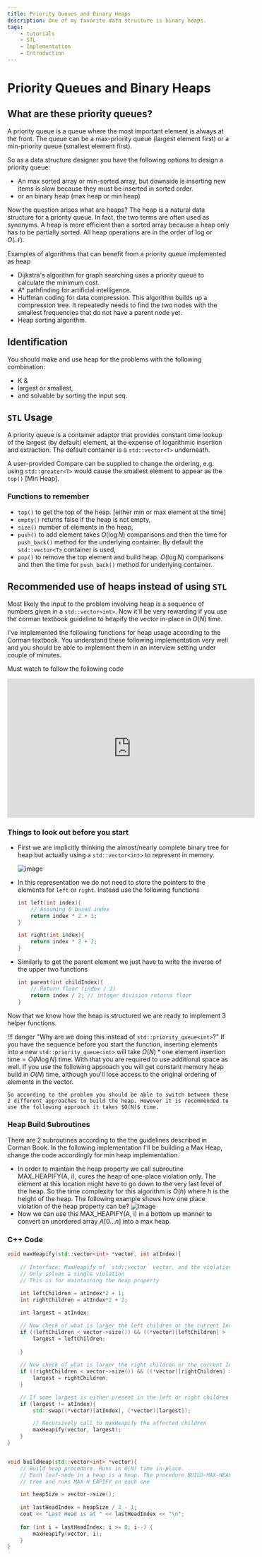 ```yaml
---
title: Priority Queues and Binary Heaps
description: One of my favorite data structure is binary heaps.
tags:
	- tutorials
	- STL
	- Implementation
	- Introduction
---
```

# Priority Queues and Binary Heaps
## What are these priority queues?
A priority queue is a queue where the most important element is always at the front. The queue can be a max-priority queue (largest element first) or a min-priority queue (smallest element first).

So as a data structure designer you have the following options to design a priority queue:

- An max sorted array or min-sorted array, but downside is inserting new items is slow because they must be inserted in sorted order.
- or an binary heap (max heap or min heap)

Now the question arises what are heaps? The heap is a natural data structure for a priority queue. In fact, the two terms are often used as synonyms. A heap is more efficient than a sorted array because a heap only has to be partially sorted. All heap operations are in the order of $\text{log}$ or $O(\mathcal{N})$.

Examples of algorithms that can benefit from a priority queue implemented as heap

* Dijkstra's algorithm for graph searching uses a priority queue to calculate the minimum cost.
* A* pathfinding for artificial intelligence.
* Huffman coding for data compression. This algorithm builds up a compression tree. It repeatedly needs to find the two nodes with the smallest frequencies that do not have a parent node yet.
* Heap sorting algorithm.

## Identification

You should make and use heap for the problems with the following combination:

- K &
- largest or smallest,
- and solvable by sorting the input seq.

## `STL` Usage
A priority queue is a container adaptor that provides constant time lookup of the largest (by default) element, at the expense of logarithmic insertion and extraction. The default container is a `std::vector<T>` underneath.

A user-provided Compare can be supplied to change the ordering, e.g. using `std::greater<T>` would cause the smallest element to appear as the `top()` [Min Heap].


### Functions to remember
- `top()` to get the top of the heap. [either min or max element at the time]
- `empty()` returns false if the heap is not empty,
- `size()` number of elements in the heap,
- `push()` to add element takes $O(\log N)$ comparisons and then the time for `push_back()` method for the underlying container. By default the `std::vector<T>` container is used,
- `pop()` to remove the top element and build heap. $O(\log N)$ comparisons and then the time for `push_back()` method for underlying container.

## Recommended use of heaps instead of using `STL`
Most likely the input to the problem involving heap is a sequence of numbers given in a `std::vector<int>`. Now it'll be very rewarding if you use the corman textbook guideline to heapify the vector in-place in $O(N)$ time.

I've implemented the following functions for heap usage according to the Corman textbook. You understand these following implementation very well and you should be able to implement them in an interview setting under couple of minutes.

Must watch to follow the following code

<iframe width="560" height="315" src="https://www.youtube.com/embed/Xnpo1atN-Iw" title="YouTube video player" frameborder="0" allow="accelerometer; autoplay; clipboard-write; encrypted-media; gyroscope; picture-in-picture" allowfullscreen></iframe>

### Things to look out before you start
- First we are implicitly thinking the almost/nearly complete binary tree for heap but actually using a `std::vector<int>` to represent in memory.
	
	![image](../images/heaprepr.png)

- In this representation we do not need to store the pointers to the elements for `left` or `right`. Instead use the following functions
	```cpp
	int left(int index){
		// Assuming 0 based index
		return index * 2 + 1;
	}

	int right(int index){
		return index * 2 + 2;
	}
	```

- Similarly to get the parent element we just have to write the inverse of the upper two functions
	```cpp
	int parent(int childIndex){
		// Return floor (index / 2)
		return index / 2; // integer division returns floor
	}
	```

Now that we know how the heap is structured we are ready to implement 3 helper functions.

!!! danger "Why are we doing this instead of `std::priority_queue<int>`?"
	If you have the sequence before you start the function, inserting elements into a new `std::priority_queue<int>` will take $O(N) * \text{one element insertion time} = O(N \log N)$ time. With that you are required to use additional space as well. If you use the following approach you will get constant memory heap build in $O(N)$ time, although you'll lose access to the original ordering of elements in the vector.

	So according to the problem you should be able to switch between these 2 different approaches to build the heap. However it is recommended to use the following approach it takes $O(N)$ time.

### Heap Build Subroutines
There are 2 subroutines according to the the guidelines described in Corman Book. In the following implementation I'll be building a Max Heap, change the code accordingly for min heap implementation.

- In order to maintain the heap property we call subroutine $\text{MAX_HEAPIFY(A, i)}$, cures the heap of one-place violation only. The element at this location might have to go down to the very last level of the heap. So the time complexity for this algorithm is $O(h)$ where $h$ is the height of the heap. The following example shows how one place violation of the heap property can be?
	![image](../images/MAX_HEAPIFY.png)
- Now we can use this $\text{MAX_HEAPIFY(A, i)}$ in a bottom up manner to convert an unordered array $A[0... n]$ into a max heap.


### C++ Code
```cpp
void maxHeapify(std::vector<int> *vector, int atIndex){
    
	// Interface: MaxHeapify of `std::vector` vector, and the violation is at `atIndex`
	// Only solves a single violation
	// This is for maintaining the heap property
	
	int leftChildren = atIndex*2 + 1;
	int rightChildren = atIndex*2 + 2;

	int largest = atIndex;

	// Now check of what is larger the left children or the current Index?
	if ((leftChildren < vector->size()) && ((*vector)[leftChildren] > (*vector)[largest])){
		largest = leftChildren;
		
	}
    
	// Now check of what is larger the right children or the current Index?
    if ((rightChildren < vector->size()) && ((*vector)[rightChildren] > (*vector)[largest])){
		largest = rightChildren;
	}

	// If some largest is either present in the left or right children means a swap is needed.
	if (largest != atIndex){
		std::swap((*vector)[atIndex], (*vector)[largest]);

		// Recursively call to maxHeapify the affected children
		maxHeapify(vector, largest);
	}
}


void buildHeap(std::vector<int> *vector){
	// Build heap procedure. Runs in O(N) time in-place.
	// Each leaf-node in a heap is a heap. The procedure BUILD-MAX-HEAP goes through the remaining nodes of the
	// tree and runs MAX-H EAPIFY on each one

	int heapSize = vector->size();
	
	int lastHeadIndex = heapSize / 2 - 1;
	cout << "Last Head is at " << lastHeadIndex << "\n";
	
	for (int i = lastHeadIndex; i >= 0; i--) {
		maxHeapify(vector, i);
	}
}
```